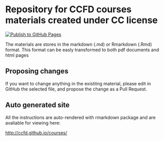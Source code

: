 # Repository for CCFD courses materials created under CC license

[![Publish to GitHub Pages](https://github.com/ccfd/courses/actions/workflows/publish_site.yml/badge.svg?branch=master)](https://github.com/ccfd/courses/actions/workflows/publish_site.yml)

The materials are stores in the markdown (.md) or Rmarkdown (.Rmd) format. This format can be easly transformed to both pdf documents and html pages

## Proposing changes

If you want to change anything in the existitng material, please edit in GitHub the selected file, and propose the change as a Pull Request.

## Auto generated site

All the instructions are auto-rendered with rmarkdown package and are avaliable for viewing here:

http://ccfd.github.io/courses/
